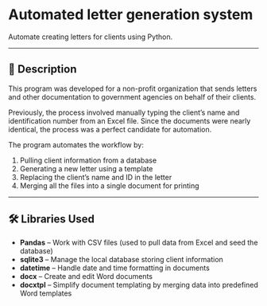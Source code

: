 # Automated letter generation system

Automate creating letters for clients using Python.

---

## 📖 Description
This program was developed for a non-profit organization that sends letters and other documentation to government agencies on behalf of their clients.

Previously, the process involved manually typing the client’s name and identification number from an Excel file. Since the documents were nearly identical, the process was a perfect candidate for automation.

The program automates the workflow by:
1. Pulling client information from a database  
2. Generating a new letter using a template  
3. Replacing the client’s name and ID in the letter  
4. Merging all the files into a single document for printing  

---

## 🛠️ Libraries Used
- **Pandas** – Work with CSV files (used to pull data from Excel and seed the database)  
- **sqlite3** – Manage the local database storing client information  
- **datetime** – Handle date and time formatting in documents  
- **docx** – Create and edit Word documents  
- **docxtpl** – Simplify document templating by merging data into predefined Word templates  

